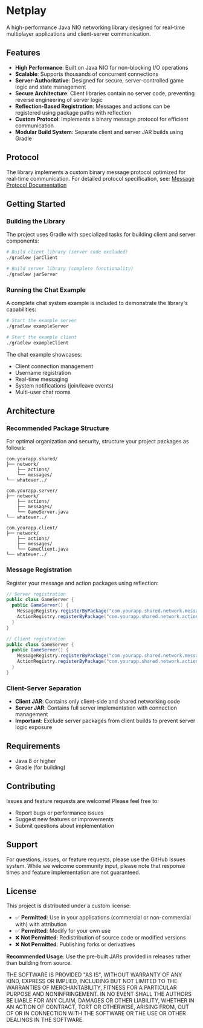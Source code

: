 # Netplay

A high-performance Java NIO networking library designed for real-time multiplayer applications and client-server communication.

## Features

- **High Performance**: Built on Java NIO for non-blocking I/O operations
- **Scalable**: Supports thousands of concurrent connections
- **Server-Authoritative**: Designed for secure, server-controlled game logic and state management
- **Secure Architecture**: Client libraries contain no server code, preventing reverse engineering of server logic
- **Reflection-Based Registration**: Messages and actions can be registered using package paths with reflection
- **Custom Protocol**: Implements a binary message protocol for efficient communication
- **Modular Build System**: Separate client and server JAR builds using Gradle

## Protocol

The library implements a custom binary message protocol optimized for real-time communication. For detailed protocol specification, see: [Message Protocol Documentation]()

## Getting Started

### Building the Library

The project uses Gradle with specialized tasks for building client and server components:

```bash
# Build client library (server code excluded)
./gradlew jarClient

# Build server library (complete functionality)
./gradlew jarServer
```

### Running the Chat Example

A complete chat system example is included to demonstrate the library's capabilities:

```bash
# Start the example server
./gradlew exampleServer

# Start the example client
./gradlew exampleClient
```

The chat example showcases:
- Client connection management
- Username registration
- Real-time messaging
- System notifications (join/leave events)
- Multi-user chat rooms

## Architecture

### Recommended Package Structure

For optimal organization and security, structure your project packages as follows:

```
com.yourapp.shared/
├── network/
    ├── actions/
    └── messages/
└── whatever../

com.yourapp.server/
├── network/
    ├── actions/
    ├── messages/
    └── GameServer.java
└── whatever../

com.yourapp.client/
├── network/
    ├── actions/
    ├── messages/
    └── GameClient.java
└── whatever../
```

### Message Registration

Register your message and action packages using reflection:

```java
// Server registration
public class GameServer {
  public GameServer() {
    MessageRegistry.registerByPackage("com.yourapp.shared.network.messages", "com.yourapp.server.network.messages");
    ActionRegistry.registerByPackage("com.yourapp.shared.network.actions", "com.yourapp.server.network.actions");
  }
}
```

```java
// Client registration
public class GameServer {
  public GameServer() {
    MessageRegistry.registerByPackage("com.yourapp.shared.network.messages", "com.yourapp.client.network.messages");
    ActionRegistry.registerByPackage("com.yourapp.shared.network.actions", "com.yourapp.client.network.actions");
  }
}
```

### Client-Server Separation

- **Client JAR**: Contains only client-side and shared networking code
- **Server JAR**: Contains full server implementation with connection management
- **Important**: Exclude server packages from client builds to prevent server logic exposure

## Requirements

- Java 8 or higher
- Gradle (for building)

## Contributing

Issues and feature requests are welcome! Please feel free to:
- Report bugs or performance issues
- Suggest new features or improvements
- Submit questions about implementation

## Support

For questions, issues, or feature requests, please use the GitHub Issues system. While we welcome community input, please note that response times and feature implementation are not guaranteed.

## License

This project is distributed under a custom license:

- ✅ **Permitted**: Use in your applications (commercial or non-commercial with) with attribution
- ✅ **Permitted**: Modify for your own use
- ❌ **Not Permitted**: Redistribution of source code or modified versions
- ❌ **Not Permitted**: Publishing forks or derivatives

**Recommended Usage**: Use the pre-built JARs provided in releases rather than building from source.

THE SOFTWARE IS PROVIDED "AS IS", WITHOUT WARRANTY OF ANY KIND, EXPRESS OR IMPLIED, INCLUDING BUT NOT LIMITED TO THE WARRANTIES OF MERCHANTABILITY, FITNESS FOR A PARTICULAR PURPOSE AND NONINFRINGEMENT. IN NO EVENT SHALL THE AUTHORS BE LIABLE FOR ANY CLAIM, DAMAGES OR OTHER LIABILITY, WHETHER IN AN ACTION OF CONTRACT, TORT OR OTHERWISE, ARISING FROM, OUT OF OR IN CONNECTION WITH THE SOFTWARE OR THE USE OR OTHER DEALINGS IN THE SOFTWARE.
